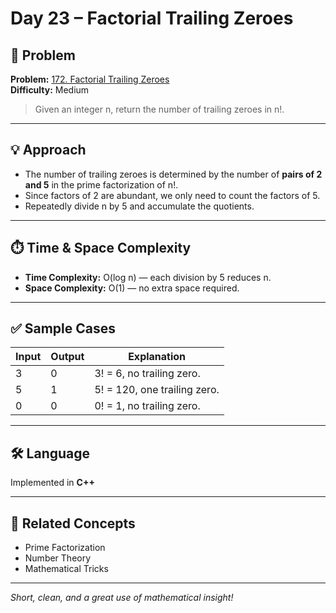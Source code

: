 # Day 23 – Factorial Trailing Zeroes

## 🧩 Problem

**Problem:** [172. Factorial Trailing Zeroes](https://leetcode.com/problems/factorial-trailing-zeroes/)  
**Difficulty:** Medium

> Given an integer n, return the number of trailing zeroes in n!.

---

## 💡 Approach

- The number of trailing zeroes is determined by the number of **pairs of 2 and 5** in the prime factorization of n!.
- Since factors of 2 are abundant, we only need to count the factors of 5.
- Repeatedly divide n by 5 and accumulate the quotients.

---

## ⏱️ Time & Space Complexity

- **Time Complexity:** O(log n) — each division by 5 reduces n.
- **Space Complexity:** O(1) — no extra space required.

---

## ✅ Sample Cases

| Input | Output | Explanation                        |
|-------|--------|------------------------------------|
| 3     | 0      | 3! = 6, no trailing zero.           |
| 5     | 1      | 5! = 120, one trailing zero.        |
| 0     | 0      | 0! = 1, no trailing zero.          |

---

## 🛠️ Language

Implemented in **C++**

---

## 🔗 Related Concepts

- Prime Factorization
- Number Theory
- Mathematical Tricks

---

_Short, clean, and a great use of mathematical insight!_